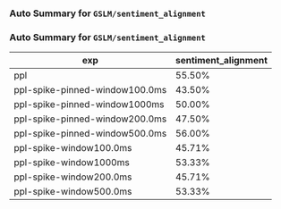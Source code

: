 ### Auto Summary for `GSLM/sentiment_alignment`

### Auto Summary for `GSLM/sentiment_alignment`

<!-- AUTO-GEN: SPLIT TABLE -->
| exp | sentiment_alignment |
| --- | --- |
| ppl | 55.50% |
| ppl-spike-pinned-window100.0ms | 43.50% |
| ppl-spike-pinned-window1000ms | 50.00% |
| ppl-spike-pinned-window200.0ms | 47.50% |
| ppl-spike-pinned-window500.0ms | 56.00% |
| ppl-spike-window100.0ms | 45.71% |
| ppl-spike-window1000ms | 53.33% |
| ppl-spike-window200.0ms | 45.71% |
| ppl-spike-window500.0ms | 53.33% |
<!-- AUTO-GEN: SPLIT TABLE -->
